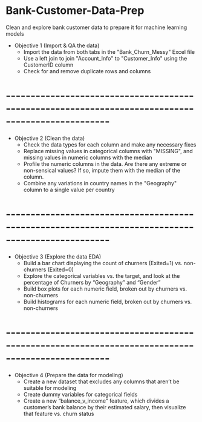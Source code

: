 # Bank-Customer-Data-Prep
Clean and explore bank customer data to prepare it for machine learning models

- Objective 1 (Import & QA the data)
  - Import the data from both tabs in the "Bank_Churn_Messy" Excel file
  - Use a left join to join "Account_Info" to "Customer_Info" using the  CustomerID column
  - Check for and remove duplicate rows and columns
# -------------------------------------------------------------------------------------------------
- Objective 2 (Clean the data)
  - Check the data types for each column and make any necessary fixes
  - Replace missing values in categorical columns with "MISSING", and missing values in numeric columns with the median
  - Profile the numeric columns in the data. Are there any extreme or non-sensical values? If so, impute them with the median of the       column.
  - Combine any variations in country names in the "Geography" column to a single value per country
# -------------------------------------------------------------------------------------------------
- Objective 3 (Explore the data EDA)
  - Build a bar chart displaying the count of churners (Exited=1) vs. non-churners (Exited=0)
  - Explore the categorical variables vs. the target, and look at the percentage of Churners by “Geography” and “Gender”
  - Build box plots for each numeric field, broken out by churners vs. non-churners
  - Build histograms for each numeric field, broken out by churners vs. non-churners
# -------------------------------------------------------------------------------------------------
  - Objective 4 (Prepare the data for modeling)
    - Create a new dataset that excludes any columns that aren’t be suitable for modeling
    - Create dummy variables for categorical fields
    - Create a new “balance_v_income” feature, which divides a customer’s bank balance by their estimated salary, then visualize that        feature vs. churn status



